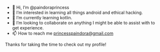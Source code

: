 - 👋 Hi, I’m @paindoraprincess
- 👀 I’m interested in learning all things android and ethical hacking.
- 🌱 I’m currently learning kotlin.
- 💞️ I’m looking to collaborate on anything I might be able to assist with to get experience.
- 📫 How to reach me princesspaindora@gmail.com

Thanks for taking the time to check out my profile! 
<!---
paindoraprincess/paindoraprincess is a ✨ special ✨ repository because its `README.md` (this file) appears on your GitHub profile.
You can click the Preview link to take a look at your changes.
--->
